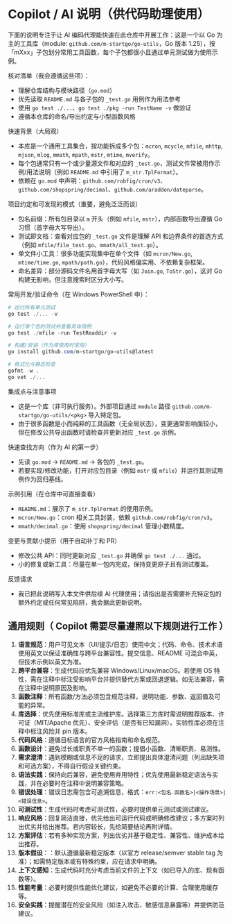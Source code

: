 # Copilot / AI 说明（供代码助理使用）

下面的说明专注于让 AI 编码代理能快速在此仓库中开展工作：这是一个以 Go 为主的工具库（module: `github.com/m-startgo/go-utils`，Go 版本 1.25），按「mXxx」子包划分常用工具函数，每个子包都很小且通过单元测试做为使用示例。

核对清单（我会遵循这些项）：

- 理解仓库结构与模块路径（`go.mod`）
- 优先读取 `README.md` 与各子包的 `_test.go` 用例作为用法参考
- 使用 `go test ./...`、`go test ./pkg -run TestName -v` 做验证
- 遵循本仓库的命名/导出约定与小型函数风格

快速背景（大局观）

- 本库是一个通用工具集合，按功能拆成多个包：`mcron`, `mcycle`, `mfile`, `mhttp`, `mjson`, `mlog`, `mmath`, `mpath`, `mstr`, `mtime`, `mverify`。
- 每个包通常只有一个或少量源文件和对应的 `_test.go`，测试文件常被用作示例/用法说明（例如 `README.md` 中引用了 `m_str.TplFormat`）。
- 依赖在 `go.mod` 中声明：`github.com/robfig/cron/v3`、`github.com/shopspring/decimal`、`github.com/araddon/dateparse`。

项目约定和可发现的模式（重要，避免泛泛而谈）

- 包名前缀：所有包目录以 `m` 开头（例如 `mfile`, `mstr`），内部函数导出遵循 Go 习惯（首字母大写导出）。
- 测试即文档：查看对应包的 `_test.go` 文件是理解 API 和边界条件的首选方式（例如 `mfile/file_test.go`、`mmath/all_test.go`）。
- 单文件小工具：很多功能实现集中在单个文件（如 `mcron/New.go`, `mtime/time.go`, `mpath/path.go`），代码风格偏实用、不依赖复杂框架。
- 命名差异：部分源码文件名用首字母大写（如 `Join.go`, `ToStr.go`），这对 Go 构建无影响，但注意搜索时区分大小写。

常用开发/验证命令（在 Windows PowerShell 中）：

```powershell
# 运行所有单元测试
go test ./... -v

# 运行单个包的测试并查看具体用例
go test ./mfile -run TestReaddir -v

# 构建/安装（作为库使用时常用）
go install github.com/m-startgo/go-utils@latest

# 格式化与静态检查
gofmt -w .
go vet ./...
```

集成点与注意事项

- 这是一个库（非可执行服务）。外部项目通过 `module` 路径 `github.com/m-startgo/go-utils/<pkg>` 导入特定包。
- 由于很多函数是小而纯粹的工具函数（无全局状态），变更通常影响面较小，但在修改公共导出函数时请检查并更新对应 `_test.go` 示例。

快速查找方向（作为 AI 的第一步）

- 先读 `go.mod` → `README.md` → 各包的 `_test.go`。
- 若要实现/修改功能，打开对应包目录（例如 `mstr` 或 `mfile`）并运行其测试用例作为回归基线。

示例引用（在仓库中可直接查看）

- `README.md`：展示了 `m_str.TplFormat` 的使用示例。
- `mcron/New.go`：cron 相关工具封装，依赖 `github.com/robfig/cron/v3`。
- `mmath/decimal.go`：使用 `shopspring/decimal` 管理小数精度。

变更与贡献小提示（用于自动补丁和 PR）

- 修改公共 API：同时更新对应 `_test.go` 并确保 `go test ./...` 通过。
- 小的修复或新工具：尽量在单一包内完成，保持变更原子且有测试覆盖。

反馈请求

- 我已把此说明写入本文件供后续 AI 代理使用；请指出是否需要补充特定包的额外约定或任何常见陷阱，我会据此更新说明。

## 通用规则（ Copilot 需要尽量遵照以下规则进行工作 ）

1. **语言规范**：用户可见文本（UI/提示/日志）使用中文；代码、命令、技术术语使用英文以保证准确性与跨平台兼容性。提交信息、README 可混合中英，但技术示例以英文为准。
2. **跨平台兼容**：生成代码应优先兼容 Windows/Linux/macOS。若使用 OS 特性，需在注释中标注受影响平台并提供替代方案或回退逻辑。如无法兼容，需在注释中说明原因及影响。
3. **函数注释**：所有函数/方法必须包含规范注释，说明功能、参数、返回值及可能的异常。
4. **库选择**：优先使用标准库或主流维护库。选择第三方库时需说明推荐版本、许可证（MIT/Apache 优先）、安全评估（是否有已知漏洞）。实验性库必须在注释中标注风险并 pin 版本。
5. **代码风格**：遵循目标语言的官方风格指南和命名规范。
6. **函数设计**：避免过长或职责不单一的函数；提倡小函数、清晰职责、易测性。
7. **需求澄清**：遇到模糊或信息不足的请求，立即提出具体澄清问题（列出缺失项和可选方案），不得自行假设关键约束。
8. **语法实践**：保持向后兼容，避免使用弃用特性；优先使用最新稳定语法与实践，并在必要时在注释中说明兼容策略。
9. **错误处理**：错误日志需包含可追溯信息，格式：`err:<包名.函数名>|<操作场景>|<错误信息>`。
10. **可测试性**：生成代码时考虑可测试性，必要时提供单元测试或测试建议。
11. **响应风格**：回复简洁直接，优先给出可运行代码或明确修改建议；多方案时列出优劣并给出推荐。若内容较长，先给简要结论再附详情。
12. **方案评估**：若有多种实现方案，列出优劣并基于稳定性、兼容性、维护成本给出推荐。
13. **版本假设**：：默认遵循最新稳定版本（以官方 release/semver stable tag 为准）；如需特定版本或有特殊约束，应在请求中明确。
14. **上下文感知**：生成代码时充分考虑当前文件的上下文（如已导入的库、现有函数等）。
15. **性能考量**：必要时提供性能优化建议，如避免不必要的计算、合理使用缓存等。
16. **安全实践**：提醒潜在的安全风险（如注入攻击、敏感信息暴露等）并提供防范建议。
